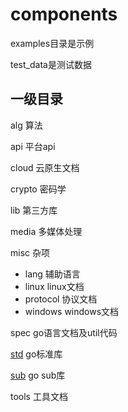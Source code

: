 # components

examples目录是示例

test_data是测试数据

## 一级目录

alg 算法

api 平台api

cloud 云原生文档

crypto 密码学

lib 第三方库

media 多媒体处理

misc 杂项

- lang 辅助语言
- linux linux文档
- protocol 协议文档
- windows windows文档

spec go语言文档及util代码

[std](https://pkg.go.dev/std) go标准库

[sub](https://pkg.go.dev/golang.org/x) go sub库

tools 工具文档
